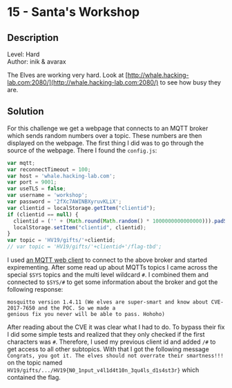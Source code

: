 # 15 - Santa's Workshop

## Description

Level: Hard<br/>
Author: inik & avarax

The Elves are working very hard.
Look at [http://whale.hacking-lab.com:2080/](http://whale.hacking-lab.com:2080/) to see how busy they are.

## Solution

For this challenge we get a webpage that connects to an MQTT broker which sends random numbers over a topic. These
numbers are then displayed on the webpage. The first thing I did was to go through the source of the webpage. There I
found the `config.js`:

```js
var mqtt;
var reconnectTimeout = 100;
var host = 'whale.hacking-lab.com';
var port = 9001;
var useTLS = false;
var username = 'workshop';
var password = '2fXc7AWINBXyruvKLiX';
var clientid = localStorage.getItem("clientid");
if (clientid == null) {
  clientid = ('' + (Math.round(Math.random() * 1000000000000000))).padStart(16, '0');
  localStorage.setItem("clientid", clientid);
}
var topic = 'HV19/gifts/'+clientid;
// var topic = 'HV19/gifts/'+clientid+'/flag-tbd';
```

I used [an MQTT web client](http://www.hivemq.com/demos/websocket-client/) to connect to the above broker and started
expirementing. After some read up about MQTTs topics I came across the special `$SYS` topics and the multi level
wildcard `#`. I combined them and connected to `$SYS/#` to get some information about the broker and got the following
response: 

```
mosquitto version 1.4.11 (We elves are super-smart and know about CVE-2017-7650 and the POC. So we made a
genious fix you never will be able to pass. Hohoho)
```

After reading about the CVE it was clear what I had to do. To bypass their fix I did some simple tests and realized that
they only checked if the first characters was `#`. Therefore, I used my previous client id and added `/#` to get access
to all other subtopics. With that I got the following message `Congrats, you got it. The elves should not overrate their
smartness!!!` on the topic named `HV19/gifts/.../HV19{N0_1nput_v4l1d4t10n_3qu4ls_d1s4st3r}` which contained the flag.
